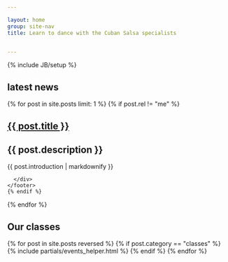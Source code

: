 ```yaml
---

layout: home
group: site-nav
title: Learn to dance with the Cuban Salsa specialists


---
```

{% include JB/setup %}

<section>
  <div class="section news">
    <h2>latest news</h2>
   {% for post in site.posts limit: 1 %}
    {% if post.rel != "me" %}
    <h2><a href="{{ BASE_PATH }}{{ post.url }}">{{ post.title }}</a></h2>
    <h1>{{ post.description }}</h1>
    <div class="intro">
      {{ post.introduction | markdownify }}
    </div>
    <footer>
      <div class="footer">

      </div>
    </footer>
    {% endif %}
  {% endfor %}
  </div>
</section>

<section>
  <div class="section featured">
  <h2>Our classes</h2>
    {% for post in site.posts reversed  %}
      {% if post.category == "classes" %}
        {% include partials/events_helper.html %}
      {% endif %}
    {% endfor %}
  </div>
</section>
